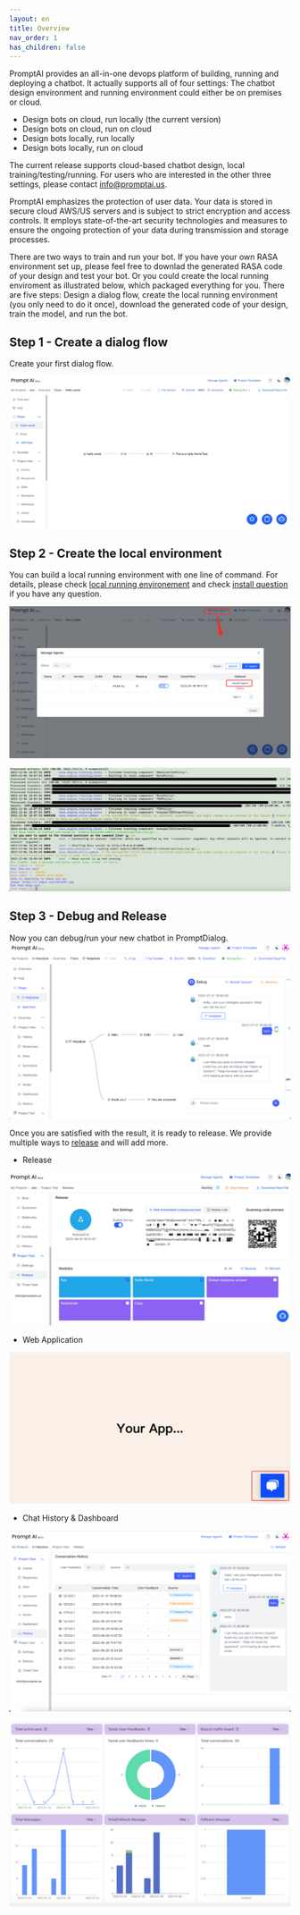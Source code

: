 ```yaml
---
layout: en
title: Overview
nav_order: 1
has_children: false
---
```

<!-- ![01-overview.png](/assets/images/overview/01-overview.png) -->
PromptAI provides an all-in-one devops platform of building, running and deploying a chatbot.  It actually supports all of four settings: The chatbot design environment and running environment could either be on premises or cloud.

* Design bots on cloud, run locally (the current version) 
* Design bots on cloud, run on cloud
* Design bots locally, run locally 
* Design bots locally, run on cloud

The current release supports cloud-based chatbot design, local training/testing/running. For users who are interested in the other three settings, please contact [info@promptai.us](info@promptai.us).

PromptAI emphasizes the protection of user data. Your data is stored in secure cloud AWS/US servers and is subject to strict encryption and access controls. It employs state-of-the-art security technologies and measures to ensure the ongoing protection of your data during transmission and storage processes.

There are two ways to train and run your bot.  If you have your own RASA environment set up, please feel free to downlad the generated RASA code of your design and test your bot.  Or you could create the local running enviroment as illustrated below, which packaged everything for you. There are five steps: Design a dialog flow, create the local running environment (you only need to do it once), download the generated code of your design, train the model, and run the bot. 

## Step 1 - Create a dialog flow
Create your first dialog flow.

![overview_create_dialog_flow.jpg](/assets/images/overview/overview_create_dialog_flow.jpg)

## Step 2 - Create the local environment
You can build a local running environment with one line of command. For details, please check [local running environement](/docs/local_running_env) and check [install question](/docs/common_questions/install_questions) if you have any question. 

![overview_create_agent.jpg](/assets/images/overview/overview_create_agent.jpg)

<!-- 
```text
## Step 3 - Download RASA code
All dialog flows and faqs can be downloaded as generated RASA code for free to build your chatbot in a RASA environment (RASA 3.2).

![overview_download_rasa_file.jpg](/assets/images/overview/overview_download_rasa_file.jpg)

## Step 4 - Train
After downloading the code, you can train your model in your local running environment.  
```
-->


![05-overview.png](/assets/images/overview/05-overview.png)

## Step 3 - Debug and Release
Now you can debug/run your new chatbot in PromptDialog.
![overview_running_debug_bot.png](/assets/images/overview/overview_running_debug_bot.png)

Once you are satisfied with the result, it is ready to release.  We provide multiple ways to [release](/docs/tutorial/release/release_project/) and will add more.

* Release

![overview_release_page.png](/assets/images/tutorial/release_released.jpg)

* Web Application

![chat-release-03](/assets/images/tutorial/release_web_script_demo_1.jpg)

* Chat History & Dashboard

![overview_chat_history.png](/assets/images/overview/overview_chat_history.png)

![overview_dashboard.png](/assets/images/overview/overview_dashboard.png)